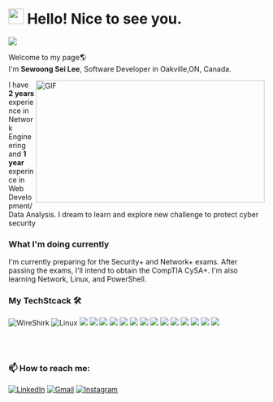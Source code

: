 # <img src="https://emojis.slackmojis.com/emojis/images/1531849430/4246/blob-sunglasses.gif?1531849430" width="30"/> Hello! Nice to see you.
![](https://komarev.com/ghpvc/?username=your-github-username&color=blueviolet)
<p>Welcome to my page🌎 </br> I'm <b>Sewoong Sei Lee</b>, Software Developer in Oakville,ON, Canada</b>.</p>
<img align="right" alt="GIF" src="https://github.com/abhisheknaiidu/abhisheknaiidu/blob/master/code.gif?raw=true" width="450" height="240" />
<p>I have <b>2 years</b> experience in Network Engineering and <b>1 year</b> experince in Web Development/Data Analysis. I dream to learn and explore new challenge to protect cyber security<p/>
  
### What I'm doing currently
I'm currently preparing for the Security+ and Network+ exams. After passing the exams, I'll intend to obtain the CompTIA CySA+.
I'm also learning Network, Linux, and PowerShell. 

### My TechStcack 🛠️
<p>
  <img alt="WireShirk" src="https://img.shields.io/badge/-Wireshark-%231679A7?style=for-the-badge&logo=wireshark&logoColor=white" />
  <img alt="Linux" src="https://img.shields.io/badge/-Kali%20Linux-%23557C94?style=for-the-badge&logo=kalilinux&logoColor=white" />
  <img src="https://img.shields.io/badge/Javascript-gray?style=for-the-badge&logo=javascript&labelColor=gray"/>
  <img src="https://img.shields.io/badge/python-darkgreen?style=for-the-badge&logo=python&labelColor=darkgreen&logoColor=white"/>
  <img src="https://img.shields.io/badge/C/C++-gray?style=for-the-badge&logo=c&labelColor=gray&logoColor=white"/>
  <img src="https://img.shields.io/badge/volatility-f0183c?style=for-the-badge&logo=volatility&labelColor=f0183c"/>
  <img src="https://img.shields.io/badge/packet tracer-4287f5?style=for-the-badge&logo=packet-tracer&labelColor=4287f5"/>
  <img src="https://img.shields.io/badge/bash-6b6b6b?style=for-the-badge&logo=shell&labelColor=6b6b6b&logoColor=white"/>
  <img src="https://img.shields.io/badge/powershell-012456?style=for-the-badge&logo=powershell&labelColor=012456"/>
  <img src="https://img.shields.io/badge/Network System-870f69?style=for-the-badge&logo=NetworkSystem&labelColor=870f69&logoColor=white"/>
  <img src="https://img.shields.io/badge/MySQL-0f8783?style=for-the-badge&logo=mysql&labelColor=0f8783&logoColor=white"/>
  <img src="https://img.shields.io/badge/VirtualBox-0451b5?style=for-the-badge&logo=virtualbox&labelColor=0451b5&logoColor=white"/>
  <img src="https://img.shields.io/badge/html5-orange?style=for-the-badge&logo=html5&labelColor=orange&logoColor=white"/>
  <img src="https://img.shields.io/badge/css3-blue?style=for-the-badge&logo=css3&labelColor=blue&logoColor=white"/>
  <img src="https://img.shields.io/badge/git-f77320?style=for-the-badge&logo=git&labelColor=f77320&logoColor=white"/> 
  <img src="https://img.shields.io/badge/Penetrating Test-870f69?style=for-the-badge&logo=Penetrating Test&labelColor=469f69&logoColor=white"/>
</p>
<br/>
<br/>
 <h3>📫 How to reach me:</h3>
<p>
<a href="https://www.linkedin.com/in/sewoong-sei-lee-b3029821b/" target="_blank"><img alt="LinkedIn" src="https://img.shields.io/badge/linkedin-%230077B5.svg?&style=for-the-badge&logo=linkedin&logoColor=white" /></a>
<a href="mailto:swlee5523@gmail.com" target="_blank"><img alt="Gmail" src="https://img.shields.io/badge/Gmail-D14836?&style=for-the-badge&logo=gmail&logoColor=white" /></a>
<a href="https://www.instagram.com/ricksewo/" target="_blank"><img alt="Instagram" src="https://img.shields.io/badge/Instagram-%23E4405F.svg?style=for-the-badge&logo=Instagram&logoColor=white" /></a>

</p>



